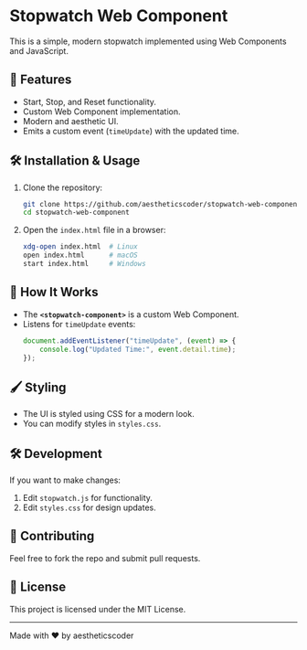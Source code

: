 # Stopwatch Web Component

This is a simple, modern stopwatch implemented using Web Components and JavaScript.

## 🚀 Features
- Start, Stop, and Reset functionality.
- Custom Web Component implementation.
- Modern and aesthetic UI.
- Emits a custom event (`timeUpdate`) with the updated time.

## 🛠️ Installation & Usage
1. Clone the repository:
   ```bash
   git clone https://github.com/aestheticscoder/stopwatch-web-component.git
   cd stopwatch-web-component
   ```

2. Open the `index.html` file in a browser:
   ```bash
   xdg-open index.html  # Linux
   open index.html      # macOS
   start index.html     # Windows
   ```

## 📜 How It Works
- The **`<stopwatch-component>`** is a custom Web Component.
- Listens for `timeUpdate` events:
   ```js
   document.addEventListener("timeUpdate", (event) => {
       console.log("Updated Time:", event.detail.time);
   });
   ```

## 🖌️ Styling
- The UI is styled using CSS for a modern look.
- You can modify styles in `styles.css`.

## 🛠️ Development
If you want to make changes:
1. Edit `stopwatch.js` for functionality.
2. Edit `styles.css` for design updates.

## 🤝 Contributing
Feel free to fork the repo and submit pull requests.

## 📝 License
This project is licensed under the MIT License.

---
Made with ❤️ by aestheticscoder
